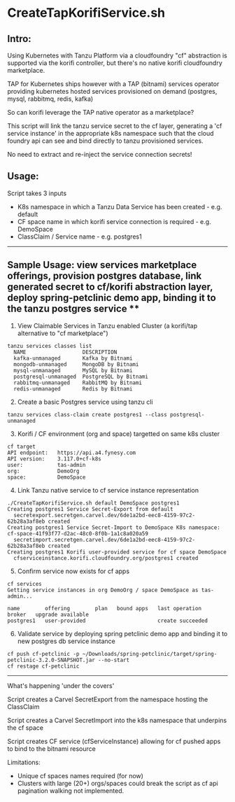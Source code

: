 # CreateTapKorifiService.sh

## Intro:

Using Kubernetes with Tanzu Platform via a cloudfoundry "cf" abstraction is supported via the korifi controller, but there's no native korifi cloudfoundry marketplace.

TAP for Kubernetes ships however with a TAP (bitnami) services operator providing kubernetes hosted services provisioned on demand (postgres, mysql, rabbitmq, redis, kafka)

So can korifi leverage the TAP native operator as a marketplace?

This script will link the tanzu service secret to the cf layer, generating a 'cf service instance' in the appropriate k8s namespace such that the cloud foundry api can see and bind directly to tanzu provisioned services.

No need to extract and re-inject the service connection secrets!


## Usage:
Script takes 3 inputs
- K8s namespace in which a Tanzu Data Service has been created - e.g. default
- CF space name in which korifi service connection is required - e.g. DemoSpace
- ClassClaim / Service name - e.g. postgres1

---

## Sample Usage: view services marketplace offerings, provision postgres database, link generated secret to cf/korifi abstraction layer, deploy spring-petclinic demo app, binding it to the tanzu postgres service **

1. View Claimable Services in Tanzu enabled Cluster (a korifi/tap alternative to "cf marketplace")
```
tanzu services classes list
  NAME                  DESCRIPTION
  kafka-unmanaged       Kafka by Bitnami
  mongodb-unmanaged     MongoDB by Bitnami
  mysql-unmanaged       MySQL by Bitnami
  postgresql-unmanaged  PostgreSQL by Bitnami
  rabbitmq-unmanaged    RabbitMQ by Bitnami
  redis-unmanaged       Redis by Bitnami
```

2. Create a basic Postgres service using tanzu cli
```
tanzu services class-claim create postgres1 --class postgresql-unmanaged
```


3. Korifi / CF environment (org and space) targetted on same k8s cluster
```
cf target
API endpoint:   https://api.a4.fynesy.com
API version:    3.117.0+cf-k8s
user:           tas-admin
org:            DemoOrg
space:          DemoSpace
```

4. Link Tanzu native service to cf service instance representation
```
./CreateTapKorifiService.sh default DemoSpace postgres1
Creating postgres1 Service Secret-Export from default
  secretexport.secretgen.carvel.dev/6de1a2bd-eec8-4159-97c2-62b28a3af8eb created
Creating postgres1 Service Secret-Import to DemoSpace K8s namespace: cf-space-41f93f77-d2ac-48c0-8f0b-1a1c8a020a59
  secretimport.secretgen.carvel.dev/6de1a2bd-eec8-4159-97c2-62b28a3af8eb created
Creating postgres1 Korifi user-provided service for cf space DemoSpace
  cfserviceinstance.korifi.cloudfoundry.org/postgres1 created
```

5. Confirm service now exists for cf apps
```
cf services
Getting service instances in org DemoOrg / space DemoSpace as tas-admin...

name        offering        plan   bound apps   last operation     broker   upgrade available
postgres1   user-provided                       create succeeded
```

6. Validate service by deploying spring petclinic demo app and binding it to new postgres db service instance
```
cf push cf-petclinic -p ~/Downloads/spring-petclinic/target/spring-petclinic-3.2.0-SNAPSHOT.jar --no-start
cf restage cf-petclinic
```


---

What's happening 'under the covers'

Script creates a Carvel SecretExport from the namespace hosting the ClassClaim

Script creates a Carvel SecretImport into the k8s namespace that underpins the cf space

Script creates CF service (cfServiceInstance) allowing for cf pushed apps to bind to the bitnami resource


Limitations:
- Unique cf spaces names required (for now)
- Clusters with large (20+) orgs/spaces could break the script as cf api pagination walking not implemented.